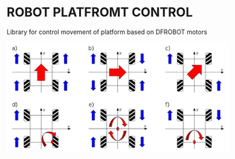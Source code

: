 ROBOT PLATFROMT CONTROL 
============

Library for control movement of platform based on DFROBOT motors

![Wheels](./imgs/wheel.png)

